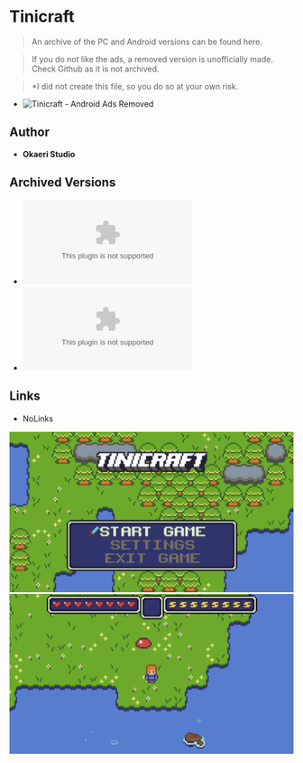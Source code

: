 <detail>

# Tinicraft   
  
>An archive of the PC and Android versions can be found here.  
  
>If you do not like the ads, a removed version is unofficially made.  
>Check Github as it is not archived.  
  
>*I did not create this file, so you do so at your own risk.  
  
- ![Tinicraft - Android Ads Removed](https://github.com/ZeroAlvein/Tinicraft-Minicraft-for-Android)  
  
## Author 
- **Okaeri Studio** 

## Archived Versions 
- ![Tinicraft - 1.0](https://github.com/FurnishedChunk/Minicraft-Mod-Archives/raw/master/Minicraft%20Remakes/Tinicraft/tinicraft-win64.zip) 
- ![Tinicraft - 1.0 Android](https://github.com/FurnishedChunk/Minicraft-Mod-Archives/raw/master/Minicraft%20Remakes/Tinicraft/Tinicraft_comokaeristudiotinicraft_10.apk) 

## Links
- NoLinks　　  

![tinicraft_main](https://github.com/FurnishedChunk/Minicraft-Mod-Archives/blob/master/readme_shot/tinicraft_main.png)
![tinicraft](https://github.com/FurnishedChunk/Minicraft-Mod-Archives/blob/master/readme_shot/tinicraft.png)
</detail>
<p>

<detail>